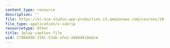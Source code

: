 ```yaml
---
content_type: resource
description: ''
file: https://ol-ocw-studio-app-production.s3.amazonaws.com/courses/18-085-computational-science-and-engineering-i-fall-2008/27868d9b319c53abafe2a9844618ebce_h5KiY9lvHc4.vtt
file_type: application/x-subrip
resourcetype: Other
title: 3play caption file
uid: 27868d9b-319c-53ab-afe2-a9844618ebce
---
```

